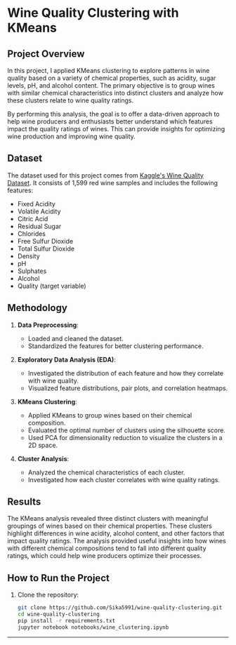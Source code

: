 # Wine Quality Clustering with KMeans

## Project Overview

In this project, I applied KMeans clustering to explore patterns in wine quality based on a variety of chemical properties, such as acidity, sugar levels, pH, and alcohol content. The primary objective is to group wines with similar chemical characteristics into distinct clusters and analyze how these clusters relate to wine quality ratings.

By performing this analysis, the goal is to offer a data-driven approach to help wine producers and enthusiasts better understand which features impact the quality ratings of wines. This can provide insights for optimizing wine production and improving wine quality.

## Dataset

The dataset used for this project comes from [Kaggle's Wine Quality Dataset](https://www.kaggle.com/). It consists of 1,599 red wine samples and includes the following features:
- Fixed Acidity
- Volatile Acidity
- Citric Acid
- Residual Sugar
- Chlorides
- Free Sulfur Dioxide
- Total Sulfur Dioxide
- Density
- pH
- Sulphates
- Alcohol
- Quality (target variable)

## Methodology

1. **Data Preprocessing**: 
   - Loaded and cleaned the dataset.
   - Standardized the features for better clustering performance.

2. **Exploratory Data Analysis (EDA)**:
   - Investigated the distribution of each feature and how they correlate with wine quality.
   - Visualized feature distributions, pair plots, and correlation heatmaps.

3. **KMeans Clustering**:
   - Applied KMeans to group wines based on their chemical composition.
   - Evaluated the optimal number of clusters using the silhouette score.
   - Used PCA for dimensionality reduction to visualize the clusters in a 2D space.

4. **Cluster Analysis**:
   - Analyzed the chemical characteristics of each cluster.
   - Investigated how each cluster correlates with wine quality ratings.

## Results

The KMeans analysis revealed three distinct clusters with meaningful groupings of wines based on their chemical properties. These clusters highlight differences in wine acidity, alcohol content, and other factors that impact quality ratings. The analysis provided useful insights into how wines with different chemical compositions tend to fall into different quality ratings, which could help wine producers optimize their processes.

## How to Run the Project

1. Clone the repository:
   ```bash
   git clone https://github.com/Sika5991/wine-quality-clustering.git
   cd wine-quality-clustering
   pip install -r requirements.txt
   jupyter notebook notebooks/wine_clustering.ipynb
---
